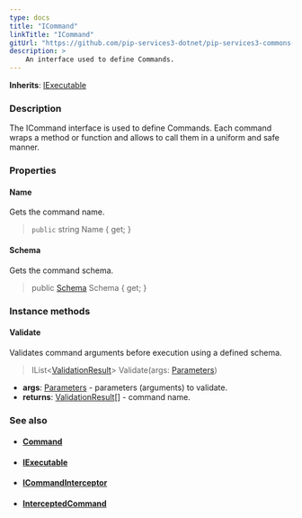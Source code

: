 ```yaml
---
type: docs
title: "ICommand"
linkTitle: "ICommand"
gitUrl: "https://github.com/pip-services3-dotnet/pip-services3-commons-dotnet"
description: > 
    An interface used to define Commands.
---
```


**Inherits**: [IExecutable](../../run/iexecutable)

### Description

The ICommand interface is used to define Commands. Each command wraps a method or function and allows to call them in a uniform and safe manner.

### Properties

#### Name
Gets the command name.

> `public` string Name { get; }

#### Schema
Gets the command schema.

> public [Schema](../../validate/schema) Schema { get; }


### Instance methods

#### Validate
Validates command arguments before execution using a defined schema.

> IList<[ValidationResult](../../validate/validation_result)> Validate(args: [Parameters](../../run/parameters))

- **args**: [Parameters](../../run/parameters) - parameters (arguments) to validate.
- **returns**: [ValidationResult](../../validate/validation_result)[] - command name.

### See also
- #### [Command](../command)
- #### [IExecutable](../../run/iexecutable)
- #### [ICommandInterceptor](../icommand_interceptor)
- #### [InterceptedCommand](../intercepted_command)
